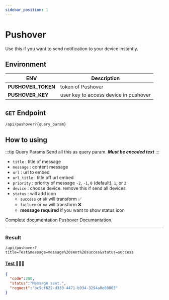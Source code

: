 ```yaml
---
sidebar_position: 1
---
```


# Pushover
Use this if you want to send notification to your device instantly.

## Environment

| ENV      | Description |
| ----------- | ----------- |
| **PUSHOVER_TOKEN**      | token of Pushover       |
| **PUSHOVER_KEY**   | user key to access device in pushover        |

## `GET` Endpoint

```
/api/pushover?{query_param}
```

## How to using
:::tip Query Params
Send all this as query param. ***Must be encoded text***
:::

- `title` :  title of message
- `message` : content message
- `url` : url to embed
- `url_title` : title off url embed
- `priority` : priority of message `-2`, `-1`, `0` (default), `1`, or `2`
- `device` : choose device. remove this if send all devices
- `status` : will add icon
  - `success` or `ok` will transform ✅
  - `failure` or `no` will transform ❌
  - **message required** if you want to show status icon

Complete documentation [Pushover Documantation.](https://pushover.net/api)

---

### Result
```
/api/pushover?title=Test&message=message%20sent%20succes&status=success
```
#### <a href='/api/pushover?title=Test&message=message%20sent%20succes&status=success' target="_blank">Test </a>🏃🏻‍♂️

```json title="Response Example:"
{
  "code":200,
  "status":"Message sent.",
  "request":"bc5cf622-d330-4471-b934-3294a0e08005"
}
```